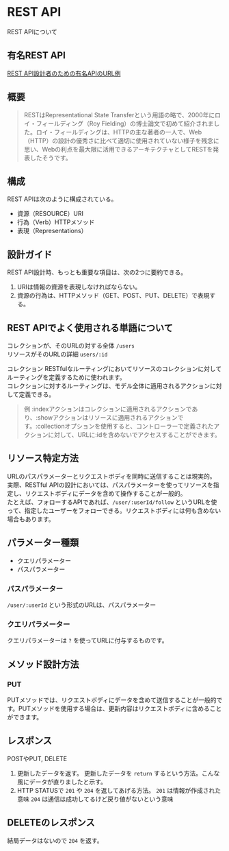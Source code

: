 # REST API

REST APIについて

## 有名REST API

[REST API設計者のための有名APIのURL例](https://zenn.dev/yu1ro/articles/4c73274383b676)

## 概要

>RESTはRepresentational State Transferという用語の略で、2000年にロイ・フィールディング（Roy Fielding）の博士論文で初めて紹介されました。ロイ・フィールディングは、HTTPの主な著者の一人で、Web（HTTP）の設計の優秀さに比べて適切に使用されていない様子を残念に思い、Webの利点を最大限に活用できるアーキテクチャとしてRESTを発表したそうです。

## 構成

REST APIは次のように構成されている。

- 資源（RESOURCE）URI
- 行為（Verb）HTTPメソッド
- 表現（Representations）

## 設計ガイド

REST API設計時、もっとも重要な項目は、次の2つに要約できる。

1. URIは情報の資源を表現しなければならない。
2. 資源の行為は、HTTPメソッド（GET、POST、PUT、DELETE）で表現する。

## REST APIでよく使用される単語について

コレクションが、そのURLの対する全体 `/users`  
リソースがそのURLの詳細 `users/:id`

コレクション
RESTfulなルーティングにおいてリソースのコレクションに対してルーティングを定義するために使われます。  
コレクションに対するルーティングは、モデル全体に適用されるアクションに対して定義できる。  
>例 :indexアクションはコレクションに適用されるアクションであり、:showアクションはリソースに適用されるアクションです。:collectionオプションを使用すると、コントローラーで定義されたアクションに対して、URLに:idを含めないでアクセスすることができます。

## リソース特定方法

URLのパスパラメーターとリクエストボディを同時に送信することは現実的。  
実際、RESTful APIの設計においては、パスパラメーターを使ってリソースを指定し、リクエストボディにデータを含めて操作することが一般的。  
たとえば、フォローするAPIであれば、`/user/:userId/follow` というURLを使って、指定したユーザーをフォローできる。リクエストボディには何も含めない場合もあります。

## パラメーター種類

- クエリパラメーター
- パスパラメーター

### パスパラメーター

`/user/:userId` という形式のURLは、パスパラメーター

### クエリパラメーター

クエリパラメーターは `?` を使ってURLに付与するものです。

## メソッド設計方法

### PUT

PUTメソッドでは、リクエストボディにデータを含めて送信することが一般的です。PUTメソッドを使用する場合は、更新内容はリクエストボディに含めることができます。

## レスポンス

POSTやPUT, DELETE

1. 更新したデータを返す。
更新したデータを `return` するという方法。こんな風にデータが直りましたと示す。
2. HTTP STATUSで `201` や `204` を返してあげる方法。
`201` は情報が作成された意味
`204` は通信は成功してるけど戻り値がないという意味

## DELETEのレスポンス

結局データはないので `204` を返す。
